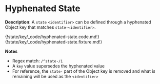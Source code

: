 # Hyphenated State

__Description__: A `state` `<identifier>` can be defined through a hyphenated Object key that matches `state-<identifier>`. 

{!state/key/_code/hyphenated-state.code.md!}
{!state/key/_code/hyphenated-state.fixture.md!}

__Notes__

+ Regex match: `/^state-/i`
+ A `key` value supersedes the hyphenated value
+ For reference, the `state-` part of the Object key is removed and what is remaining will be used as the `<identifier>`

<div class="cf"></div>
<div class="end"></div>


